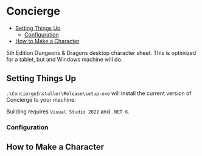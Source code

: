 # Concierge
<!--TOC-->
  - [Setting Things Up](#setting-things-up)
    - [Configuration](#configuration)
  - [How to Make a Character](#how-to-make-a-character)
<!--/TOC-->

5th Edition Dungeons & Dragons desktop character sheet. This is optimized for a tablet, but and Windows machine will do.

## Setting Things Up
`.\ConciergeInstaller\Release\setup.exe` will install the current version of Concierge to your machine.

Building requires `Visual Studio 2022` and `.NET 6`.

### Configuration

## How to Make a Character